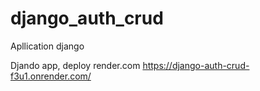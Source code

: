 # django_auth_crud
Apllication django



Djando app, deploy render.com https://django-auth-crud-f3u1.onrender.com/
